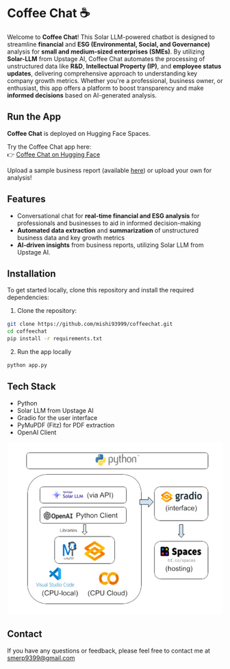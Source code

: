 # Coffee Chat ☕

Welcome to **Coffee Chat**! This Solar LLM-powered chatbot is designed to streamline **financial** and **ESG (Environmental, Social, and Governance)** analysis for **small and medium-sized enterprises (SMEs)**. By utilizing **Solar-LLM** from Upstage AI, Coffee Chat automates the processing of unstructured data like **R&D**, **Intellectual Property (IP)**, and **employee status updates**, delivering comprehensive approach to understanding key company growth metrics. Whether you're a professional, business owner, or enthusiast, this app offers a platform to boost transparency and make **informed decisions** based on AI-generated analysis.

## Run the App
**Coffee Chat** is deployed on Hugging Face Spaces.

Try the Coffee Chat app here:  
👉 [Coffee Chat on Hugging Face](https://huggingface.co/spaces/smerp/coffeechat)

Upload a sample business report (available [here](data/sample_biz_report.pdf)) or upload your own for analysis!

## Features
- Conversational chat for **real-time financial and ESG analysis** for professionals and businesses to aid in informed decision-making
- **Automated data extraction** and **summarization** of unstructured business data and key growth metrics
- **AI-driven insights** from business reports, utilizing Solar LLM from Upstage AI.
  
## Installation
To get started locally, clone this repository and install the required dependencies:

1. Clone the repository:

```bash
git clone https://github.com/mishi93999/coffeechat.git
cd coffeechat
pip install -r requirements.txt
```
2. Run the app locally

```bash
python app.py
```
   
## Tech Stack
- Python
- Solar LLM from Upstage AI
- Gradio for the user interface
- PyMuPDF (Fitz) for PDF extraction
- OpenAI Client
  
![techstack img](https://github.com/mishi93999/coffeechat/blob/main/data/tech_stack.png)

## Contact
If you have any questions or feedback, please feel free to contact me at smerp9399@gmail.com
